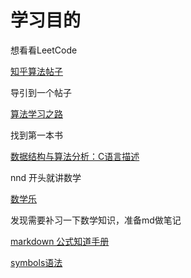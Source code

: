 # 学习目的

想看看LeetCode

[知乎算法帖子](https://www.zhihu.com/question/36738189)

导引到一个帖子

[算法学习之路](http://zh.lucida.me/blog/on-learning-algorithms/)

找到第一本书

[数据结构与算法分析：C语言描述](https://evanli.github.io/programming-book/Algorithm/%E6%95%B0%E6%8D%AE%E7%BB%93%E6%9E%84%E4%B8%8E%E7%AE%97%E6%B3%95%E5%88%86%E6%9E%90%EF%BC%9AC%E8%AF%AD%E8%A8%80%E6%8F%8F%E8%BF%B0%EF%BC%88%E7%AC%AC2%E7%89%88%EF%BC%89.pdf)

nnd 开头就讲数学

[数学乐](https://www.mathsisfun.com/algebra/index.html)

发现需要补习一下数学知识，准备md做笔记

[markdown 公式知道手册](https://www.zybuluo.com/codeep/note/163962)

[symbols语法](https://www.caam.rice.edu/~heinken/latex/symbols.pdf)


